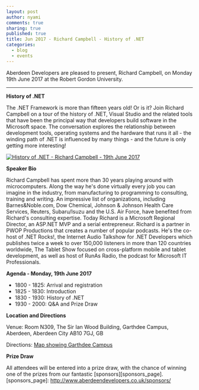 ```yaml
---
layout: post
author: nyami
comments: true
sharing: true
published: true
title: Jun 2017 - Richard Campbell - History of .NET
categories:
  - blog
  - events
---
```

Aberdeen Developers are pleased to present, Richard Campbell, on Monday 19th June 2017 at the Robert Gordon University.

***

**History of .NET**

The .NET Framework is more than fifteen years old! Or is it? Join Richard Campbell on a tour of the history of .NET, Visual Studio and the related tools that have been the principal way that developers build software in the Microsoft space. The conversation explores the relationship between development tools, operating systems and the hardware that runs it all - the winding path of .NET is influenced by many things - and the future is only getting more interesting!

[![History of .NET - Richard Campbell - 19th June 2017](https://www.eventbrite.com/custombutton?eid=11987778769)](https://www.eventbrite.com/e/june-2017-richard-campbell-history-of-net-tickets-33347428055?aff=blog)

**Speaker Bio**

Richard Campbell has spent more than 30 years playing around with microcomputers. Along the way he's done virtually every job you can imagine in the industry, from manufacturing to programming to consulting, training and writing. An impressive list of organizations, including Barnes&Noble.com, Dow Chemical, Johnson & Johnson Health Care Services, Reuters, Subaru/Isuzu and the U.S. Air Force, have benefited from Richard's consulting expertise. Today Richard is a Microsoft Regional Director, an ASP.NET MVP and a serial entrepreneur. Richard is a partner in PWOP Productions that creates a number of popular podcasts. He's the co-host of .NET Rocks!, the Internet Audio Talkshow for .NET Developers which publishes twice a week to over 150,000 listeners in more than 120 countries worldwide, The Tablet Show focused on cross-platform mobile and tablet development, as well as host of RunAs Radio, the podcast for Microsoft IT Professionals.

**Agenda - Monday, 19th June 2017**

+ 1800 - 1825: Arrival and registration
+ 1825 - 1830: Introduction
+ 1830 - 1930: History of .NET
+ 1930 - 2000: Q&A and Prize Draw

**Location and Directions**

Venue: Room N309, The Sir Ian Wood Building, Garthdee Campus, Aberdeen, Aberdeen City AB10 7GJ, GB

Directions: [Map showing Garthdee Campus](https://www.google.co.uk/maps/place/The+Sir+Ian+Wood+Building,+Garthdee+Rd,+Aberdeen+AB10+7GJ)

**Prize Draw**

All attendees will be entered into a prize draw, with the chance of winning one of the prizes from our fantastic [sponsors][sponsors_page].
[sponsors_page]: http://www.aberdeendevelopers.co.uk/sponsors/